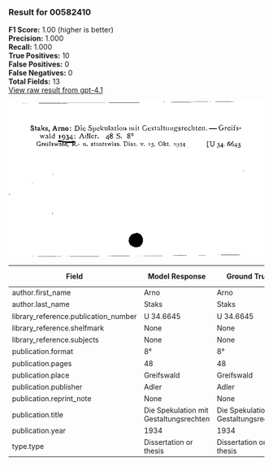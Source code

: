 ### Result for 00582410
**F1 Score:** 1.00 (higher is better)<br>**Precision:** 1.000<br>**Recall:** 1.000<br>**True Positives:** 10<br>**False Positives:** 0<br>**False Negatives:** 0<br>**Total Fields:** 13<br>[View raw result from gpt-4.1](https://github.com/RISE-UNIBAS/humanities_data_benchmark/blob/main/results/2025-09-02/T0160/request_T0160_00582410.json)

<img src="https://github.com/RISE-UNIBAS/humanities_data_benchmark/blob/main/benchmarks/zettelkatalog/images/00582410.jpg?raw=true" alt="00582410" width="600px">

| Field | Model Response | Ground Truth | Fuzzy Score | Match |
|-------|----------------|--------------|-------------|-------|
| author.first_name | Arno | Arno | 1.000 | ✅ |
| author.last_name | Staks | Staks | 1.000 | ✅ |
| library_reference.publication_number | U 34.6645 | U 34.6645 | 1.000 | ✅ |
| library_reference.shelfmark | None | None | 1.000 | ✅ |
| library_reference.subjects | None | None | 1.000 | ✅ |
| publication.format | 8° | 8° | 1.000 | ✅ |
| publication.pages | 48 | 48 | 1.000 | ✅ |
| publication.place | Greifswald | Greifswald | 1.000 | ✅ |
| publication.publisher | Adler | Adler | 1.000 | ✅ |
| publication.reprint_note | None | None | 1.000 | ✅ |
| publication.title | Die Spekulation mit Gestaltungsrechten | Die Spekulation mit Gestaltungsrechten | 1.000 | ✅ |
| publication.year | 1934 | 1934 | 1.000 | ✅ |
| type.type | Dissertation or thesis | Dissertation or thesis | 1.000 | ✅ |
